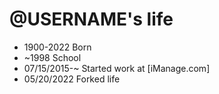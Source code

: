 @USERNAME's life
===============

- 1900-2022 Born
- ~1998 School
- 07/15/2015-~ Started work at [iManage.com]
- 05/20/2022 Forked life
